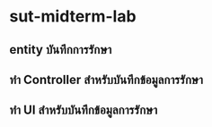 # sut-midterm-lab
## entity บันทึกการรักษา
## ทำ Controller สำหรับบันทึกข้อมูลการรักษา
## ทำ UI สำหรับบันทึกข้อมูลการรักษา
